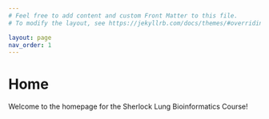 ```yaml
---
# Feel free to add content and custom Front Matter to this file.
# To modify the layout, see https://jekyllrb.com/docs/themes/#overriding-theme-defaults

layout: page
nav_order: 1
---
```


# Home
Welcome to the homepage for the Sherlock Lung Bioinformatics Course!